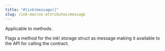 ```yaml
---
title: "#[ink(message)]"
slug: /ink-macros-attributes/message
---
```


Applicable to methods.
 
Flags a method for the ink! storage struct as message making it available to the API for calling the contract. 

